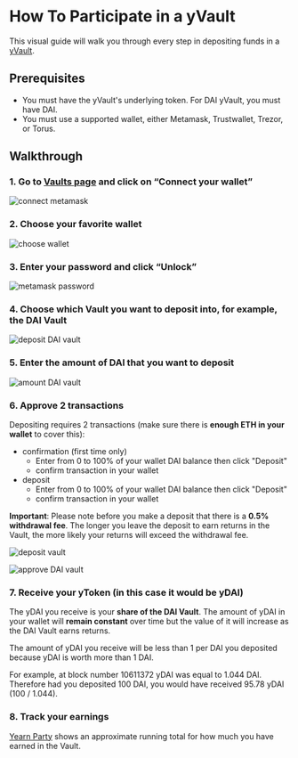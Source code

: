 # How To Participate in a yVault

This visual guide will walk you through every step in depositing funds in a [yVault](https://docs.yearn.finance/products/yvaults).

## Prerequisites

- You must have the yVault's underlying token. For DAI yVault, you must have DAI.
- You must use a supported wallet, either Metamask, Trustwallet, Trezor, or Torus.

## Walkthrough

### 1. Go to [Vaults page](https://yearn.finance/vaults) and click on “Connect your wallet”

![connect metamask](https://i.imgur.com/ShWcOX6.jpg)

### 2. Choose your favorite wallet

![choose wallet](https://i.imgur.com/TuabuVf.jpg)

### 3. Enter your password and click “Unlock”

![metamask password](https://i.imgur.com/nep4a4D.jpg)

### 4. Choose which Vault you want to deposit into, for example, the DAI Vault

![deposit DAI vault](https://i.imgur.com/IcmANu3.jpg)

### 5. Enter the amount of DAI that you want to deposit

![amount DAI vault](https://i.imgur.com/VaAGaOc.jpg)


### 6. Approve 2 transactions


Depositing requires 2 transactions (make sure there is **enough ETH in your wallet** to cover this):
- confirmation (first time only)
  - Enter from 0 to 100% of your wallet DAI balance then click "Deposit"
  - confirm transaction in your wallet
- deposit
  - Enter from 0 to 100% of your wallet DAI balance then click "Deposit"
  - confirm transaction in your wallet

**Important**: Please note before you make a deposit that there is a **0.5% withdrawal fee**. The longer you leave the deposit to earn returns in the Vault, the more likely your returns will exceed the withdrawal fee.

![deposit vault](https://i.imgur.com/RneAtGx.jpg)

![approve DAI vault](https://i.imgur.com/pPGoSiP.jpg)


### 7. Receive your yToken (in this case it would be yDAI)

The yDAI you receive is your **share of the DAI Vault**. The amount of yDAI in your wallet will **remain constant** over time but the value of it will increase as the DAI Vault earns returns.

The amount of yDAI you receive will be less than 1 per DAI you deposited because yDAI is worth more than 1 DAI.

For example, at block number 10611372 yDAI was equal to 1.044 DAI. Therefore had you deposited 100 DAI, you would have received 95.78 yDAI (100 / 1.044).

### 8. Track your earnings

[Yearn Party](https://yearn.party/) shows an approximate running total for how much you have earned in the Vault.
